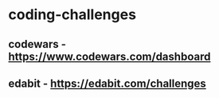 # coding-challenges

## codewars - https://www.codewars.com/dashboard

## edabit - https://edabit.com/challenges
